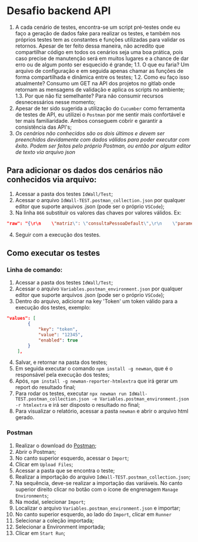# Desafio backend API

1. A cada cenário de testes, encontra-se um script pré-testes onde eu faço a geração de dados fake para realizar os testes, e também nos próprios testes tem as constantes e funções utilizadas para validar os retornos. Apesar de ter feito dessa maneira, não acredito que compartilhar código em todos os cenários seja uma boa prática, pois caso precise de manutenção será em muitos lugares e a chance de dar erro ou de algum ponto ser esquecido é grande;
    1.1. O que eu faria? Um arquivo de configuração e em seguida apenas chamar as funções de forma compartilhada e dinâmica entre os testes;
    1.2. Como eu faço isso atualmente? Consumo um GET na API dos projetos no gitlab onde retornam as mensagens de validação e aplica os scripts no ambiente;
    1.3. Por que não fiz semelhante? Para não consumir recursos desnecessários nesse momento;
2. Apesar de ter sido sugerida a utilização do `Cucumber` como ferramenta de testes de API, eu utilizei o `Postman` por me sentir mais confortável e ter mais familiaridade. Ambos conseguem cobrir e garantir a consistência das API's;
3. *Os cenários não conhecidos são os dois últimos e devem ser preenchidos devidamente com dados válidos para poder executar com êxito. Podem ser feitos pelo próprio Postman, ou então por algum editor de texto via arquivo json*

## Para adicionar os dados dos cenários não conhecidos via arquivo:
1. Acessar a pasta dos testes `IdWall/Test`;
2. Acessar o arquivo `IdWall-TEST.postman_collection.json` por qualquer editor que suporte arquivos .json (pode ser o próprio `VSCode`);
3. Na linha `866` substituir os valores das chaves por valores válidos. Ex:
```json
"raw": "{\r\n    \"matriz\": \"consultaPessoaDefault\",\r\n    \"parametros\": {\r\n        \"cpf_data_de_nascimento\": \"Substituir - Data verdadeira\",\r\n        \"cpf_nome\": \"Substituir - Nome verdadeiro\",\r\n        \"cpf_numero\": \"Substituir - CPF verdadeiro\"\r\n    }\r\n}",
```
4. Seguir com a execução dos testes.

## Como executar os testes

### Linha de comando:
1. Acessar a pasta dos testes `IdWall/Test`;
2. Acessar o arquivo `Variables.postman_environment.json` por qualquer editor que suporte arquivos .json (pode ser o próprio `VSCode`);
3. Dentro do arquivo, adicionar na key 'Token' um token válido para a execução dos testes, exemplo:
```json
"values": [
		{
			"key": "token",
			"value": "12345",
			"enabled": true
		}
    ],
```
4. Salvar, e retornar na pasta dos testes;
5. Em seguida executar o comando `npm install -g newman`, que é o responsável pela execução dos testes;
6. Após, `npm install -g newman-reporter-htmlextra` que irá gerar um report do resultado final;
7. Para rodar os testes, executar `npx newman run IdWall-TEST.postman_collection.json -e Variables.postman_environment.json -r htmlextra` e irá ser disposto o resultado no final;
8. Para visualizar o relatório, acessar a pasta `newman` e abrir o arquivo html gerado.

### Postman
1. Realizar o download do [Postman](https://www.postman.com/downloads/);
2. Abrir o Postman;
3. No canto superior esquerdo, acessar o `Import`;
4. Clicar em `Upload Files`;
5. Acessar a pasta que se encontra o teste;
6. Realizar a importação do arquivo `IdWall-TEST.postman_collection.json`;
7. Na sequência, deve-se realizar a importação das variáveis. No canto superior direito clicar no botão com o ícone de engrenagem `Manage Environments`;
8. Na modal, selecionar `Import`;
9. Localizar o arquivo `Variables.postman_environment.json` e importar;
10. No canto superior esquerdo, ao lado do `Import`, clicar em `Runner`
11. Selecionar a coleção importada;
12. Selecionar a Environment importada;
13. Clicar em `Start Run`;